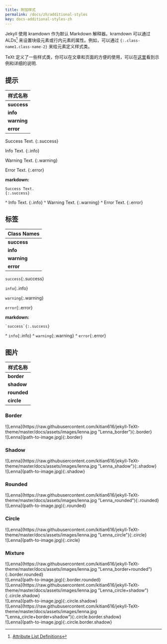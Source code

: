 ```yaml
---
title: 附加样式
permalink: /docs/zh/additional-styles
key: docs-additional-styles-zh
---
```


Jekyll 使用 kramdown 作为默认 Markdown 解释器。kramdown 可以通过 ALDs[^ALDs] 来设置块级元素或行内元素的属性。例如，可以通过 `{:.class-name1.class-name-2}` 来给元素定义样式类。

TeXt 定义了一些样式类，你可以在文章和页面的方便的使用，可以在[这里](https://tianqi.name/jekyll-TeXt-theme/post/2017/08/08/additional-styles.html)看到示例和详细的说明.

[^ALDs]: [Attribute List Definitions](https://kramdown.gettalong.org/syntax.html#attribute-list-definitions)

## 提示

| 样式名称 |
| ---- |
| **success** |
| **info** |
| **warning** |
| **error** |

Success Text.
{:.success}

Info Text.
{:.info}

Warning Text.
{:.warning}

Error Text.
{:.error}

**markdown:**

    Success Text.
    {:.success}
^
    Info Text.
    {:.info}
^
    Warning Text.
    {:.warning}
^
    Error Text.
    {:.error}

## 标签

| Class Names |
| ---- |
| **success** |
| **info** |
| **warning** |
| **error** |

`success`{:.success}

`info`{:.info}

`warning`{:.warning}

`error`{:.error}

**markdown:**

    `success`{:.success}
^
    `info`{:.info}
^
    `warning`{:.warning}
^
    `error`{:.error}

## 图片

| 样式名称 |
| ---- |
| **border** |
| **shadow** |
| **rounded** |
| **circle** |

### Border

<div class="gird-containre">
<div class="grid grid--p-2">
<div class="cell cell--4 cell--sm-12" markdown="1">
![Lenna](https://raw.githubusercontent.com/kitian616/jekyll-TeXt-theme/master/docs/assets/images/lenna.jpg "Lenna_border"){:.border}
</div>
<div class="cell cell--auto cell--sm-12" markdown="1">
    ![Lenna](path-to-image.jpg){:.border}
</div>
</div>
</div>

### Shadow

<div class="gird-containre">
<div class="grid grid--p-2">
<div class="cell cell--4 cell--sm-12" markdown="1">
![Lenna](https://raw.githubusercontent.com/kitian616/jekyll-TeXt-theme/master/docs/assets/images/lenna.jpg "Lenna_shadow"){:.shadow}
</div>
<div class="cell cell--auto cell--sm-12" markdown="1">
    ![Lenna](path-to-image.jpg){:.shadow}
</div>
</div>
</div>

### Rounded

<div class="gird-containre">
<div class="grid grid--p-2">
<div class="cell cell--4 cell--sm-12" markdown="1">
![Lenna](https://raw.githubusercontent.com/kitian616/jekyll-TeXt-theme/master/docs/assets/images/lenna.jpg "Lenna_rounded"){:.rounded}
</div>
<div class="cell cell--auto cell--sm-12" markdown="1">
    ![Lenna](path-to-image.jpg){:.rounded}
</div>
</div>
</div>

### Circle

<div class="gird-containre">
<div class="grid grid--p-2">
<div class="cell cell--4 cell--sm-12" markdown="1">
![Lenna](https://raw.githubusercontent.com/kitian616/jekyll-TeXt-theme/master/docs/assets/images/lenna.jpg "Lenna_circle"){:.circle}
</div>
<div class="cell cell--auto cell--sm-12" markdown="1">
    ![Lenna](path-to-image.jpg){:.circle}
</div>
</div>
</div>

### Mixture

<div class="gird-containre">
<div class="grid grid--p-2">
<div class="cell cell--4 cell--sm-12" markdown="1">
![Lenna](https://raw.githubusercontent.com/kitian616/jekyll-TeXt-theme/master/docs/assets/images/lenna.jpg "Lenna_border+rounded"){:.border.rounded}
</div>
<div class="cell cell--auto cell--sm-12" markdown="1">
    ![Lenna](path-to-image.jpg){:.border.rounded}
</div>
</div>
</div>

<div class="gird-containre">
<div class="grid grid--p-2">
<div class="cell cell--4 cell--sm-12" markdown="1">
![Lenna](https://raw.githubusercontent.com/kitian616/jekyll-TeXt-theme/master/docs/assets/images/lenna.jpg "Lenna_circle+shadow"){:.circle.shadow}
</div>
<div class="cell cell--auto cell--sm-12" markdown="1">
    ![Lenna](path-to-image.jpg){:.circle.shadow}
</div>
</div>
</div>

<div class="gird-containre">
<div class="grid grid--p-2">
<div class="cell cell--4 cell--sm-12" markdown="1">
![Lenna](https://raw.githubusercontent.com/kitian616/jekyll-TeXt-theme/master/docs/assets/images/lenna.jpg "Lenna_circle+border+shadow"){:.circle.border.shadow}
</div>
<div class="cell cell--auto cell--sm-12" markdown="1">
    ![Lenna](path-to-image.jpg){:.circle.border.shadow}
</div>
</div>
</div>